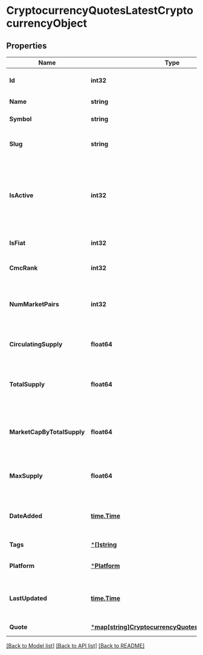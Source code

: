 # CryptocurrencyQuotesLatestCryptocurrencyObject

## Properties
Name | Type | Description | Notes
------------ | ------------- | ------------- | -------------
**Id** | **int32** | The unique CoinMarketCap ID for this cryptocurrency. | [default to null]
**Name** | **string** | The name of this cryptocurrency. | [default to null]
**Symbol** | **string** | The ticker symbol for this cryptocurrency. | [default to null]
**Slug** | **string** | The web URL friendly shorthand version of this cryptocurrency name. | [default to null]
**IsActive** | **int32** | 1 if this cryptocurrency has at least 1 active market currently being tracked by the platform, otherwise 0. A value of 1 is analogous with &#x60;listing_status&#x3D;active&#x60;. | [optional] [default to null]
**IsFiat** | **int32** | 1 if this is a fiat | [optional] [default to null]
**CmcRank** | **int32** | The cryptocurrency&#x27;s CoinMarketCap rank by market cap. | [optional] [default to null]
**NumMarketPairs** | **int32** | The number of active trading pairs available for this cryptocurrency across supported exchanges. | [optional] [default to null]
**CirculatingSupply** | **float64** | The approximate number of coins circulating for this cryptocurrency. | [optional] [default to null]
**TotalSupply** | **float64** | The approximate total amount of coins in existence right now (minus any coins that have been verifiably burned). | [optional] [default to null]
**MarketCapByTotalSupply** | **float64** | The market cap by total supply. *This field is only returned if requested through the &#x60;aux&#x60; request parameter.* | [optional] [default to null]
**MaxSupply** | **float64** | The expected maximum limit of coins ever to be available for this cryptocurrency. | [optional] [default to null]
**DateAdded** | [**time.Time**](time.Time.md) | Timestamp (ISO 8601) of when this cryptocurrency was added to CoinMarketCap. | [optional] [default to null]
**Tags** | [***[]string**](array.md) |  | [default to null]
**Platform** | [***Platform**](platform.md) |  | [optional] [default to null]
**LastUpdated** | [**time.Time**](time.Time.md) | Timestamp (ISO 8601) of the last time this cryptocurrency&#x27;s market data was updated. | [default to null]
**Quote** | [***map[string]CryptocurrencyQuotesLatestQuoteObject**](map.md) |  | [default to null]

[[Back to Model list]](../README.md#documentation-for-models) [[Back to API list]](../README.md#documentation-for-api-endpoints) [[Back to README]](../README.md)

